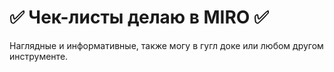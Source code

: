 # ✅ Чек-листы делаю в MIRO ✅
Наглядные и информативные, 
также могу в гугл доке или любом другом инструменте.

